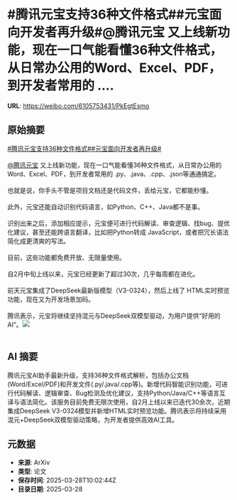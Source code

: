 # #腾讯元宝支持36种文件格式##元宝面向开发者再升级#@腾讯元宝 又上线新功能，现在一口气能看懂36种文件格式，从日常办公用的Word、Excel、PDF，到开发者常用的 ....

**URL**: https://weibo.com/6105753431/PkEgtEsmo

## 原始摘要

<a href="https://m.weibo.cn/search?containerid=231522type%3D1%26t%3D10%26q%3D%23%E8%85%BE%E8%AE%AF%E5%85%83%E5%AE%9D%E6%94%AF%E6%8C%8136%E7%A7%8D%E6%96%87%E4%BB%B6%E6%A0%BC%E5%BC%8F%23&amp;extparam=%23%E8%85%BE%E8%AE%AF%E5%85%83%E5%AE%9D%E6%94%AF%E6%8C%8136%E7%A7%8D%E6%96%87%E4%BB%B6%E6%A0%BC%E5%BC%8F%23" data-hide=""><span class="surl-text">#腾讯元宝支持36种文件格式#</span></a><a href="https://m.weibo.cn/search?containerid=231522type%3D1%26t%3D10%26q%3D%23%E5%85%83%E5%AE%9D%E9%9D%A2%E5%90%91%E5%BC%80%E5%8F%91%E8%80%85%E5%86%8D%E5%8D%87%E7%BA%A7%23&amp;extparam=%23%E5%85%83%E5%AE%9D%E9%9D%A2%E5%90%91%E5%BC%80%E5%8F%91%E8%80%85%E5%86%8D%E5%8D%87%E7%BA%A7%23" data-hide=""><span class="surl-text">#元宝面向开发者再升级#</span></a><br><br><a href="https://weibo.com/n/%E8%85%BE%E8%AE%AF%E5%85%83%E5%AE%9D">@腾讯元宝</a> 又上线新功能，现在一口气能看懂36种文件格式，从日常办公用的Word、Excel、PDF，到开发者常用的 .py、.java、.cpp、.json等通通搞定。<br><br>也就是说，你手头不管是项目文档还是代码文件，丢给元宝，它都能秒懂。<br><br>此外，元宝还能自动识别代码语言，如Python、C++、Java都不是事。<br><br>识别出来之后，添加相应提示，元宝便可进行代码解读、审查逻辑、找bug、提优化建议，甚至还能跨语言翻译，比如把Python转成 JavaScript，或者把冗长语法简化成更清爽的写法。<br><br>目前，这些功能都免费开放、无限量使用。<br><br>自2月中旬上线以来，元宝已经更新了超过30次，几乎每周都在进化。<br><br>前天元宝集成了DeepSeek最新版模型（V3-0324），然后上线了 HTML实时预览功能，现在又为开发场景加码。<br><br>腾讯表示，元宝将继续坚持混元与DeepSeek双模型驱动，为用户提供“好用的AI”。<img style="" src="https://tvax4.sinaimg.cn/large/006Fd7o3gy1hzws3sbzg5j30dc08w40k.jpg" referrerpolicy="no-referrer"><br><br>

## AI 摘要

腾讯元宝AI助手最新升级，支持36种文件格式解析，包括办公文档(Word/Excel/PDF)和开发文件(.py/.java/.cpp等)。新增代码智能识别功能，可进行代码解读、逻辑审查、Bug检测及优化建议，支持Python/Java/C++等语言互译与语法简化。该服务目前免费无限次使用，自2月上线以来已迭代30余次，近期集成DeepSeek V3-0324模型并新增HTML实时预览功能。腾讯表示将持续采用混元+DeepSeek双模型驱动策略，为开发者提供高效AI工具。

## 元数据

- **来源**: ArXiv
- **类型**: 论文
- **保存时间**: 2025-03-28T10:02:44Z
- **目录日期**: 2025-03-28
